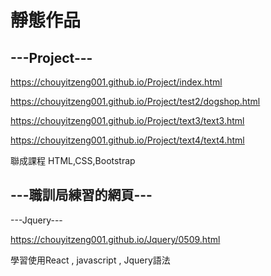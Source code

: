 <h1> 靜態作品 </h1>

<h2> ---Project--- </h2>

https://chouyitzeng001.github.io/Project/index.html 

https://chouyitzeng001.github.io/Project/test2/dogshop.html

https://chouyitzeng001.github.io/Project/text3/text3.html

https://chouyitzeng001.github.io/Project/text4/text4.html
<p> 聯成課程 HTML,CSS,Bootstrap </p>



<h2> ---職訓局練習的網頁--- </h2>
---Jquery--- 

https://chouyitzeng001.github.io/Jquery/0509.html


<p> 學習使用React , javascript , Jquery語法 </p>

<h2>  </h2>
<p>  </p>


<h2>  </h2>
<p>  </p>


